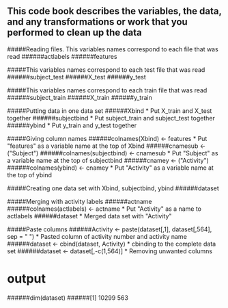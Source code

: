 ## This code book describes the variables, the data, and any transformations or work that you performed to clean up the data 

#####Reading files. This variables names correspond to each file that was read
######actlabels
######features

#####This variables names correspond to each test file that was read
######subject_test
######X_test
######y_test

#####This variables names correspond to each train file that was read
######subject_train
######X_train
######y_train

#####Putting data in one data set
######Xbind * Put X_train and X_test together
######subjectbind * Put subject_train and subject_test  together
######ybind * Put  y_train and y_test together

#####Giving column names
######colnames(Xbind) <- features * Put "features" as a variable name at the top of Xbind
######cnamesub <- ("Subject")
######colnames(subjectbind) <- cnamesub * Put "Subject" as a variable name at the top of subjectbind
######cnamey <- ("Activity")
######colnames(ybind) <- cnamey * Put "Activity" as a variable name at the top of ybind

#####Creating one data set with Xbind, subjectbind, ybind
######dataset

#####Merging with activity labels
######actname
######colnames(actlabels) <- actname * Put "Activity" as a name to actlabels
######dataset * Merged data set with "Activity"

#####Paste columns
######Activity <- paste(dataset[,1], dataset[,564], sep = " ") * Pasted column of activity number and activity name
######dataset <- cbind(dataset, Activity) * cbinding to the complete data set
######dataset <- dataset[,-c(1,564)] * Removing unwanted columns

# output 
######dim(dataset)
######[1] 10299   563

